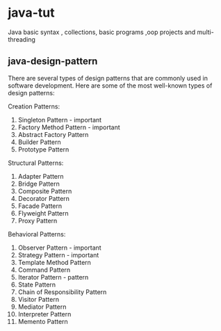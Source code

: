 # java-tut
Java basic syntax , collections, basic programs ,oop projects and multi-threading
## java-design-pattern
There are several types of design patterns that are commonly used in software development. Here are some of the most well-known types of design patterns:

Creation Patterns:

1. Singleton Pattern - important
2. Factory Method Pattern - important
3. Abstract Factory Pattern
4. Builder Pattern
5. Prototype Pattern 

Structural Patterns:
1. Adapter Pattern
2. Bridge Pattern
3. Composite Pattern
4. Decorator Pattern
5. Facade Pattern
6. Flyweight Pattern
7. Proxy Pattern

Behavioral Patterns:
1. Observer Pattern - important
2. Strategy Pattern - important
3. Template Method Pattern
4. Command Pattern
5. Iterator Pattern - pattern
6. State Pattern
7. Chain of Responsibility Pattern
8. Visitor Pattern
9. Mediator Pattern
10. Interpreter Pattern
11. Memento Pattern


